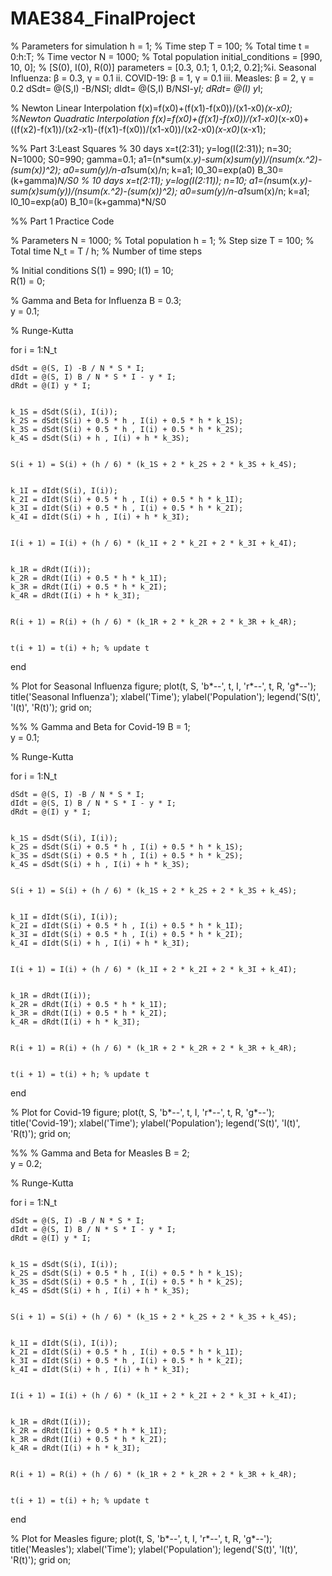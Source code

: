 # MAE384_FinalProject
% Parameters for simulation
h = 1; % Time step
T = 100; % Total time
t = 0:h:T; % Time vector
N = 1000; % Total population
initial_conditions = [990, 10, 0]; % [S(0), I(0), R(0)]
parameters = [0.3, 0.1; 1, 0.1;2, 0.2];%i. Seasonal Influenza: β = 0.3, γ = 0.1 ii. COVID-19: β = 1, γ = 0.1 iii. Measles: β = 2, γ = 0.2
dSdt= @(S,I) -B/N*S*I;
dIdt= @(S,I) B/N*S*I-y*I;
dRdt= @(I) y*I;


% Newton Linear Interpolation
f(x)=f(x0)+(f(x1)-f(x0))/(x1-x0)*(x-x0);
%Newton Quadratic Interpolation
f(x)=f(x0)+(f(x1)-f(x0))/(x1-x0)*(x-x0)+((f(x2)-f(x1))/(x2-x1)-(f(x1)-f(x0))/(x1-x0))/(x2-x0)*(x-x0)*(x-x1);

%% Part 3:Least Squares
% 30 days
x=t(2:31);
y=log(I(2:31));
n=30;
N=1000;
S0=990;
gamma=0.1;
a1=(n*sum(x.*y)-sum(x)*sum(y))/(n*sum(x.^2)-(sum(x))^2);
a0=sum(y)/n-a1*sum(x)/n;
k=a1;
I0_30=exp(a0)
B_30=(k+gamma)*N/S0
% 10 days 
x=t(2:11);
y=log(I(2:11));
n=10;
a1=(n*sum(x.*y)-sum(x)*sum(y))/(n*sum(x.^2)-(sum(x))^2);
a0=sum(y)/n-a1*sum(x)/n;
k=a1;
I0_10=exp(a0)
B_10=(k+gamma)*N/S0


%% Part 1 Practice Code

% Parameters
N = 1000; % Total population
h = 1;    % Step size
T = 100;  % Total time
N_t = T / h; % Number of time steps


% Initial conditions
S(1) = 990; 
I(1) = 10;  
R(1) = 0;   

% Gamma and Beta for Influenza
B = 0.3;  
y = 0.1; 


% Runge-Kutta

for i = 1:N_t
    
    dSdt = @(S, I) -B / N * S * I;
    dIdt = @(S, I) B / N * S * I - y * I;
    dRdt = @(I) y * I;

    
    k_1S = dSdt(S(i), I(i));
    k_2S = dSdt(S(i) + 0.5 * h , I(i) + 0.5 * h * k_1S);
    k_3S = dSdt(S(i) + 0.5 * h , I(i) + 0.5 * h * k_2S);
    k_4S = dSdt(S(i) + h , I(i) + h * k_3S);

    
    S(i + 1) = S(i) + (h / 6) * (k_1S + 2 * k_2S + 2 * k_3S + k_4S);


    k_1I = dIdt(S(i), I(i));
    k_2I = dIdt(S(i) + 0.5 * h , I(i) + 0.5 * h * k_1I);
    k_3I = dIdt(S(i) + 0.5 * h , I(i) + 0.5 * h * k_2I);
    k_4I = dIdt(S(i) + h , I(i) + h * k_3I);

    
    I(i + 1) = I(i) + (h / 6) * (k_1I + 2 * k_2I + 2 * k_3I + k_4I);

    
    k_1R = dRdt(I(i));
    k_2R = dRdt(I(i) + 0.5 * h * k_1I);
    k_3R = dRdt(I(i) + 0.5 * h * k_2I);
    k_4R = dRdt(I(i) + h * k_3I);

    
    R(i + 1) = R(i) + (h / 6) * (k_1R + 2 * k_2R + 2 * k_3R + k_4R);

    
    t(i + 1) = t(i) + h; % update t
end

% Plot for Seasonal Influenza
figure;
plot(t, S, 'b*--', t, I, 'r*--', t, R, 'g*--');
title('Seasonal Influenza');
xlabel('Time');
ylabel('Population');
legend('S(t)', 'I(t)', 'R(t)');
grid on;

%%
% Gamma and Beta for Covid-19
B = 1;  
y = 0.1; 


% Runge-Kutta

for i = 1:N_t
    
    dSdt = @(S, I) -B / N * S * I;
    dIdt = @(S, I) B / N * S * I - y * I;
    dRdt = @(I) y * I;

    
    k_1S = dSdt(S(i), I(i));
    k_2S = dSdt(S(i) + 0.5 * h , I(i) + 0.5 * h * k_1S);
    k_3S = dSdt(S(i) + 0.5 * h , I(i) + 0.5 * h * k_2S);
    k_4S = dSdt(S(i) + h , I(i) + h * k_3S);

    
    S(i + 1) = S(i) + (h / 6) * (k_1S + 2 * k_2S + 2 * k_3S + k_4S);


    k_1I = dIdt(S(i), I(i));
    k_2I = dIdt(S(i) + 0.5 * h , I(i) + 0.5 * h * k_1I);
    k_3I = dIdt(S(i) + 0.5 * h , I(i) + 0.5 * h * k_2I);
    k_4I = dIdt(S(i) + h , I(i) + h * k_3I);

    
    I(i + 1) = I(i) + (h / 6) * (k_1I + 2 * k_2I + 2 * k_3I + k_4I);

    
    k_1R = dRdt(I(i));
    k_2R = dRdt(I(i) + 0.5 * h * k_1I);
    k_3R = dRdt(I(i) + 0.5 * h * k_2I);
    k_4R = dRdt(I(i) + h * k_3I);

    
    R(i + 1) = R(i) + (h / 6) * (k_1R + 2 * k_2R + 2 * k_3R + k_4R);

    
    t(i + 1) = t(i) + h; % update t
end

% Plot for Covid-19
figure;
plot(t, S, 'b*--', t, I, 'r*--', t, R, 'g*--');
title('Covid-19');
xlabel('Time');
ylabel('Population');
legend('S(t)', 'I(t)', 'R(t)');
grid on;

%%
% Gamma and Beta for Measles
B = 2;  
y = 0.2; 


% Runge-Kutta

for i = 1:N_t
    
    dSdt = @(S, I) -B / N * S * I;
    dIdt = @(S, I) B / N * S * I - y * I;
    dRdt = @(I) y * I;

    
    k_1S = dSdt(S(i), I(i));
    k_2S = dSdt(S(i) + 0.5 * h , I(i) + 0.5 * h * k_1S);
    k_3S = dSdt(S(i) + 0.5 * h , I(i) + 0.5 * h * k_2S);
    k_4S = dSdt(S(i) + h , I(i) + h * k_3S);

    
    S(i + 1) = S(i) + (h / 6) * (k_1S + 2 * k_2S + 2 * k_3S + k_4S);


    k_1I = dIdt(S(i), I(i));
    k_2I = dIdt(S(i) + 0.5 * h , I(i) + 0.5 * h * k_1I);
    k_3I = dIdt(S(i) + 0.5 * h , I(i) + 0.5 * h * k_2I);
    k_4I = dIdt(S(i) + h , I(i) + h * k_3I);

    
    I(i + 1) = I(i) + (h / 6) * (k_1I + 2 * k_2I + 2 * k_3I + k_4I);

    
    k_1R = dRdt(I(i));
    k_2R = dRdt(I(i) + 0.5 * h * k_1I);
    k_3R = dRdt(I(i) + 0.5 * h * k_2I);
    k_4R = dRdt(I(i) + h * k_3I);

    
    R(i + 1) = R(i) + (h / 6) * (k_1R + 2 * k_2R + 2 * k_3R + k_4R);

    
    t(i + 1) = t(i) + h; % update t
end

% Plot for Measles
figure;
plot(t, S, 'b*--', t, I, 'r*--', t, R, 'g*--');
title('Measles');
xlabel('Time');
ylabel('Population');
legend('S(t)', 'I(t)', 'R(t)');
grid on;
